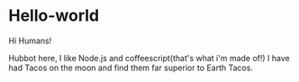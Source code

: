 # Hello-world

Hi Humans!

Hubbot here, I like Node.js and coffeescript(that's what i'm made of!)
I have had Tacos on the moon and find them far superior to Earth Tacos.
